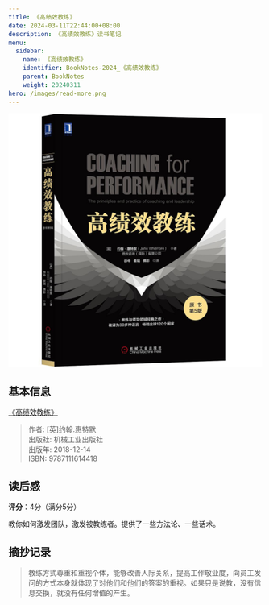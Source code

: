 ```yaml
---
title: 《高绩效教练》
date: 2024-03-11T22:44:00+08:00
description: 《高绩效教练》读书笔记
menu:
  sidebar:
    name: 《高绩效教练》
    identifier: BookNotes-2024_《高绩效教练》
    parent: BookNotes
    weight: 20240311
hero: /images/read-more.png
---
```


![ ](/posts/BookNotes/images/高绩效教练.jpeg)

## 基本信息
[《高绩效教练》](https://book.douban.com/subject/30407129/)

> 作者: [英]约翰.惠特默      
> 出版社: 机械工业出版社     
> 出版年: 2018-12-14  
> ISBN: 9787111614418

## 读后感

**评分**：4分（满分5分）

教你如何激发团队，激发被教练者。提供了一些方法论、一些话术。

## 摘抄记录
> 教练方式尊重和重视个体，能够改善人际关系，提高工作敬业度，向员工发问的方式本身就体现了对他们和他们的答案的重视。如果只是说教，没有信息交换，就没有任何增值的产生。


